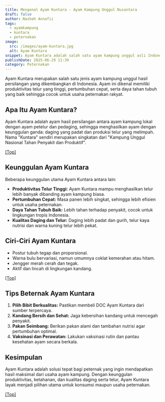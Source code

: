 ```yaml
---
title: Mengenal Ayam Kuntara - Ayam Kampung Unggul Nusantara
draft: false
author: Nasheh Annafii
tags:
  - ayamkampung
  - kuntara
  - peternakan
image:
  src: /images/ayam-kuntara.jpg
  alt: Ayam Kuntara
snippet: Ayam Kuntara adalah salah satu ayam kampung unggul asli Indonesia yang terkenal dengan produktivitas dan ketahanannya. Simak penjelasan lengkap tentang keunggulan, ciri, dan tips beternak Ayam Kuntara.
publishDate: 2025-06-29 11:39
category: Peternakan
---
```


Ayam Kuntara merupakan salah satu jenis ayam kampung unggul hasil persilangan yang dikembangkan di Indonesia. Ayam ini dikenal memiliki produktivitas telur yang tinggi, pertumbuhan cepat, serta daya tahan tubuh yang baik sehingga cocok untuk usaha peternakan rakyat.

## Apa Itu Ayam Kuntara?

Ayam Kuntara adalah ayam hasil persilangan antara ayam kampung lokal dengan ayam petelur dan pedaging, sehingga menghasilkan ayam dengan keunggulan ganda: daging yang padat dan produksi telur yang melimpah. Nama "Kuntara" sendiri merupakan singkatan dari "Kampung Unggul Nasional Tahan Penyakit dan Produktif".

<a href="#top">[Top]</a>

## Keunggulan Ayam Kuntara

Beberapa keunggulan utama Ayam Kuntara antara lain:

- **Produktivitas Telur Tinggi:** Ayam Kuntara mampu menghasilkan telur lebih banyak dibanding ayam kampung biasa.
- **Pertumbuhan Cepat:** Masa panen lebih singkat, sehingga lebih efisien untuk usaha peternakan.
- **Daya Tahan Tubuh Baik:** Lebih tahan terhadap penyakit, cocok untuk lingkungan tropis Indonesia.
- **Kualitas Daging dan Telur:** Daging lebih padat dan gurih, telur kaya nutrisi dan warna kuning telur lebih pekat.

## Ciri-Ciri Ayam Kuntara

- Postur tubuh tegap dan proporsional.
- Warna bulu bervariasi, namun umumnya coklat kemerahan atau hitam.
- Jengger merah cerah dan tegak.
- Aktif dan lincah di lingkungan kandang.

<a href="#top">[Top]</a>

## Tips Beternak Ayam Kuntara

1. **Pilih Bibit Berkualitas:** Pastikan membeli DOC Ayam Kuntara dari sumber terpercaya.
2. **Kandang Bersih dan Sehat:** Jaga kebersihan kandang untuk mencegah penyakit.
3. **Pakan Seimbang:** Berikan pakan alami dan tambahan nutrisi agar pertumbuhan optimal.
4. **Vaksinasi dan Perawatan:** Lakukan vaksinasi rutin dan pantau kesehatan ayam secara berkala.

## Kesimpulan

Ayam Kuntara adalah solusi tepat bagi peternak yang ingin mendapatkan hasil maksimal dari usaha ayam kampung. Dengan keunggulan produktivitas, ketahanan, dan kualitas daging serta telur, Ayam Kuntara layak menjadi pilihan utama untuk konsumsi maupun usaha peternakan.

<a href="#top">[Top]</a>
